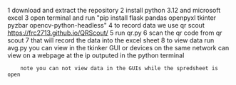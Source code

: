 1 download and extract the repository 
        2 install python 3.12 and microsoft excel
        3 open terminal and run "pip install flask pandas openpyxl tkinter pyzbar opencv-python-headless"
        4 to record data we use qr scout https://frc2713.github.io/QRScout/ 
        5 run qr.py
        6 scan the qr code from qr scout
        7 that will record the data into the excel sheet
        8 to view data run avg.py you can view in the tkinker GUI or devices on the same network can view on a webpage at the ip outputed in the python terminal

        note you can not view data in the GUIs while the spredsheet is open

